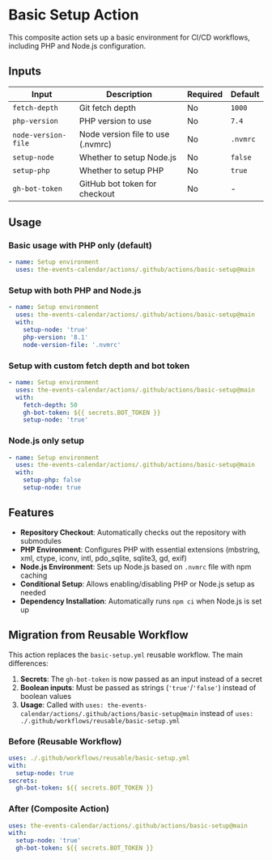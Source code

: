 # Basic Setup Action

This composite action sets up a basic environment for CI/CD workflows, including PHP and Node.js configuration.

## Inputs

| Input | Description | Required | Default |
|-------|-------------|----------|---------|
| `fetch-depth` | Git fetch depth | No | `1000` |
| `php-version` | PHP version to use | No | `7.4` |
| `node-version-file` | Node version file to use (.nvmrc) | No | `.nvmrc` |
| `setup-node` | Whether to setup Node.js | No | `false` |
| `setup-php` | Whether to setup PHP | No | `true` |
| `gh-bot-token` | GitHub bot token for checkout | No | - |

## Usage

### Basic usage with PHP only (default)

```yaml
- name: Setup environment
  uses: the-events-calendar/actions/.github/actions/basic-setup@main
```

### Setup with both PHP and Node.js

```yaml
- name: Setup environment
  uses: the-events-calendar/actions/.github/actions/basic-setup@main
  with:
    setup-node: 'true'
    php-version: '8.1'
    node-version-file: '.nvmrc'
```

### Setup with custom fetch depth and bot token

```yaml
- name: Setup environment
  uses: the-events-calendar/actions/.github/actions/basic-setup@main
  with:
    fetch-depth: 50
    gh-bot-token: ${{ secrets.BOT_TOKEN }}
    setup-node: 'true'
```

### Node.js only setup

```yaml
- name: Setup environment
  uses: the-events-calendar/actions/.github/actions/basic-setup@main
  with:
    setup-php: false
    setup-node: true
```

## Features

- **Repository Checkout**: Automatically checks out the repository with submodules
- **PHP Environment**: Configures PHP with essential extensions (mbstring, xml, ctype, iconv, intl, pdo_sqlite, sqlite3, gd, exif)
- **Node.js Environment**: Sets up Node.js based on `.nvmrc` file with npm caching
- **Conditional Setup**: Allows enabling/disabling PHP or Node.js setup as needed
- **Dependency Installation**: Automatically runs `npm ci` when Node.js is set up

## Migration from Reusable Workflow

This action replaces the `basic-setup.yml` reusable workflow. The main differences:

1. **Secrets**: The `gh-bot-token` is now passed as an input instead of a secret
2. **Boolean inputs**: Must be passed as strings (`'true'`/`'false'`) instead of boolean values
3. **Usage**: Called with `uses: the-events-calendar/actions/.github/actions/basic-setup@main` instead of `uses: ./.github/workflows/reusable/basic-setup.yml`

### Before (Reusable Workflow)
```yaml
uses: ./.github/workflows/reusable/basic-setup.yml
with:
  setup-node: true
secrets:
  gh-bot-token: ${{ secrets.BOT_TOKEN }}
```

### After (Composite Action)
```yaml
uses: the-events-calendar/actions/.github/actions/basic-setup@main
with:
  setup-node: 'true'
  gh-bot-token: ${{ secrets.BOT_TOKEN }}
```
